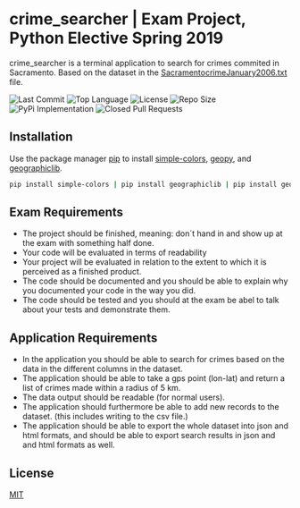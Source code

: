 # crime_searcher | Exam Project, Python Elective Spring 2019
crime_searcher is a terminal application to search for crimes commited in Sacramento. Based on the dataset in the [SacramentocrimeJanuary2006.txt](csv-files/SacramentocrimeJanuary2006.txt) file.

![Last Commit](https://img.shields.io/github/last-commit/martinloesethjensen/crime_searcher.svg) ![Top Language](https://img.shields.io/github/languages/top/martinloesethjensen/crime_searcher.svg) ![License](https://img.shields.io/github/license/martinloesethjensen/crime_searcher.svg) ![Repo Size](https://img.shields.io/github/repo-size/martinloesethjensen/crime_searcher.svg) ![PyPi Implementation](https://img.shields.io/pypi/implementation/geopy.svg) ![Closed Pull Requests](https://img.shields.io/github/issues-pr-closed/martinloesethjensen/crime_searcher.svg)

## Installation 
Use the package manager [pip](https://pip.pypa.io/en/stable/) to install [simple-colors](https://pypi.org/project/simple-colors/), [geopy](https://pypi.org/project/geopy/), and [geographiclib](https://pypi.org/project/geographiclib/).

```bash
pip install simple-colors | pip install geographiclib | pip install geopy

```

## Exam Requirements
* The project should be finished, meaning: don´t hand in and show up at the exam with something half done.  
* Your code will be evaluated in terms of readability  
* Your project will be evaluated in relation to the extent to which it is perceived as a finished product.  
* The code should be documented and you should be able to explain why you documented your code in the way you did.  
* The code should be tested and you should at the exam be abel to talk about your tests and demonstrate them.


## Application Requirements
* In the application you should be able to search for crimes based on the data in the different columns in the dataset.
* The application should be able to take a gps point (lon-lat) and return a list of crimes made within a radius of 5 km.
* The data output should be readable (for normal users).
* The application should furthermore be able to add new records to the dataset. (this includes writing to the csv file.)
* The application should be able to export the whole dataset into json and html formats, and should be able to export search results in json and and html formats as well.

## License
[MIT](https://choosealicense.com/licenses/mit/)

